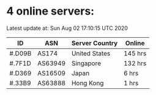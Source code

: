 # 4 online servers:

Latest update at: Sun Aug 02 17:10:15 UTC 2020

| ID | ASN | Server Country | Online |
| -- | --- | -------------- | ------ |
| #.D09B | AS174 | United States | 145 hrs |
| #.7F1D | AS63949 | Singapore | 132 hrs |
| #.D369 | AS16509 | Japan | 6 hrs |
| #.33B9 | AS63888 | Hong Kong | 1 hrs |

